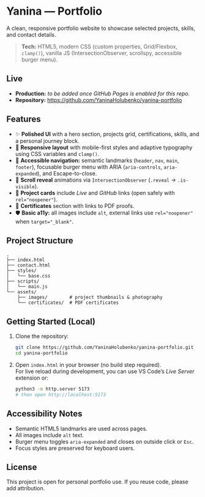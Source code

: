 # Yanina — Portfolio

A clean, responsive portfolio website to showcase selected projects, skills, and contact details.

> **Tech:** HTML5, modern CSS (custom properties, Grid/Flexbox, `clamp()`), vanilla JS (IntersectionObserver, scrollspy, accessible burger menu).

## Live

- **Production:** _to be added once GitHub Pages is enabled for this repo._
- **Repository:** https://github.com/YaninaHolubenko/yanina-portfolio

## Features

- ✨ **Polished UI** with a hero section, projects grid, certifications, skills, and a personal journey block.
- 📱 **Responsive layout** with mobile-first styles and adaptive typography using CSS variables and `clamp()`.
- 🧭 **Accessible navigation:** semantic landmarks (`header`, `nav`, `main`, `footer`), focusable burger menu with ARIA (`aria-controls`, `aria-expanded`), and Escape-to-close.
- 🎯 **Scroll reveal** animations via `IntersectionObserver` (`.reveal` → `.is-visible`).
- 🔗 **Project cards** include *Live* and *GitHub* links (open safely with `rel="noopener"`).
- 🪪 **Certificates** section with links to PDF proofs.
- 🛡️ **Basic a11y:** all images include `alt`, external links use `rel="noopener"` when `target="_blank"`.

## Project Structure

```
.
├── index.html
├── contact.html
├── styles/
│   └── base.css
├── scripts/
│   └── main.js
└── assets/
    ├── images/        # project thumbnails & photography
    └── certificates/  # PDF certificates
```

## Getting Started (Local)

1. Clone the repository:
   ```bash
   git clone https://github.com/YaninaHolubenko/yanina-portfolio.git
   cd yanina-portfolio
   ```

2. Open `index.html` in your browser (no build step required).  
   For live reload during development, you can use VS Code’s *Live Server* extension or:
   ```bash
   python3 -m http.server 5173
   # then open http://localhost:5173
   ```


## Accessibility Notes

- Semantic HTML5 landmarks are used across pages.
- All images include `alt` text.
- Burger menu toggles `aria-expanded` and closes on outside click or `Esc`.
- Focus styles are preserved for keyboard users.


## License

This project is open for personal portfolio use. If you reuse code, please add attribution.


